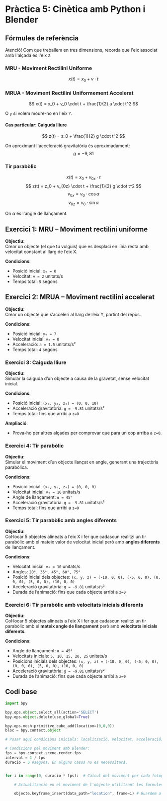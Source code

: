 # Pràctica 5: Cinètica amb Python i Blender

## Fórmules de referència

Atenció! Com que treballem en tres dimensions, recorda que l'eix associat amb l'alçada és l'eix `Z`.

### MRU - Moviment Rectilini Uniforme

$$
x(t) = x_0 + v \cdot t
$$

### MRUA - Moviment Rectilini Uniformement Accelerat

$$
x(t) = x_0 + v_0 \cdot t + \frac{1}{2} a \cdot t^2
$$

O `y` si volem moure-ho en l'eix `Y`.

#### Cas particular: Caiguda lliure

$$
z(t) = z_0 + \frac{1}{2} g \cdot t^2
$$

On aproximant l'acceleració gravitatòria és aproximadament: $$g=-9,81$$

### Tir parabòlic

$$
x(t) = x_0 + v_{0x} \cdot t
$$
$$
z(t) = z_0 + v_{0z} \cdot t + \frac{1}{2} g \cdot t^2
$$
$$
v_{0x} = v_0 \cdot \cos{\alpha}
$$
$$
v_{0z} = v_0 \cdot \sin{\alpha}
$$

On $\alpha$ és l'angle de llançament.

## Exercici 1: MRU – Moviment rectilini uniforme

**Objectiu**:  
Crear un objecte (el que tu vulguis) que es desplaci en línia recta amb velocitat constant al llarg de l’eix X.

**Condicions**:

- Posició inicial: `x₀ = 0`
- Velocitat: `v = 2` unitats/s
- Temps total: `5` segons

## Exercici 2: MRUA – Moviment rectilini accelerat

**Objectiu**:  
Crear un objecte que s’acceleri al llarg de l’eix Y, partint del repòs.

**Condicions**:

- Posició inicial: `y₀ = 7`
- Velocitat inicial: `v₀ = 0`
- Acceleració: `a = 1.5` unitats/s²
- Temps total: `4` segons

### Exercici 3: Caiguda lliure

**Objectiu**:  
Simular la caiguda d’un objecte a causa de la gravetat, sense velocitat inicial.

**Condicions**:

- Posició inicial: `(x₀, y₀, z₀) = (0, 0, 10)`
- Acceleració gravitatòria: `g = -9.81` unitats/s²
- Temps total: fins que arribi a `z=0`

**Ampliació**:

- Prova-ho per altres alçades per comprovar que para un cop arriba a `z=0`.

### Exercici 4: Tir parabòlic

**Objectiu**:  
Simular el moviment d’un objecte llançat en angle, generant una trajectòria parabòlica.

**Condicions**:

- Posició inicial: `(x₀, y₀, z₀) = (0, 0, 0)`
- Velocitat inicial: `v₀ = 10` unitats/s
- Angle de llançament: `α = 45°`
- Acceleració gravitatòria: `g = -9.81` unitats/s²
- Temps total: fins que arribi a `z=0`

### Exercici 5: Tir parabòlic amb angles diferents

**Objectiu**:  
Col·locar 5 objectes alineats a l’eix X i fer que cadascun realitzi un tir parabòlic amb el mateix valor de velocitat inicial però amb **angles diferents** de llançament.

**Condicions**:

- Velocitat inicial: `v₀ = 10` unitats/s
- Angles: `20°, 35°, 45°, 60°, 75°`
- Posició inicial dels objectes: `(x, y, z) = (-10, 0, 0), (-5, 0, 0), (0, 0, 0), (5, 0, 0), (10, 0, 0)`
- Acceleració gravitatòria: `g = -9.81` unitats/s²
- Durada de l’animació: fins que cada objecte arribi a `z=0`

### Exercici 6: Tir parabòlic amb velocitats inicials diferents

**Objectiu**:  
Col·locar 5 objectes alineats a l’eix X i fer que cadascun realitzi un tir parabòlic amb el **mateix angle de llançament** però amb **velocitats inicials diferents**.

**Condicions**:

- Angle de llançament: `α = 45°`
- Velocitats inicials: `5, 10, 15, 20, 25` unitats/s
- Posicions inicials dels objectes: `(x, y, z) = (-10, 0, 0), (-5, 0, 0), (0, 0, 0), (5, 0, 0), (10, 0, 0)`
- Acceleració gravitatòria: `g = -9.81` unitats/s²
- Durada de l’animació: fins que cada objecte arribi a `z=0`

## Codi base

```python
import bpy

bpy.ops.object.select_all(action='SELECT')
bpy.ops.object.delete(use_global=True)

bpy.ops.mesh.primitive_cube_add(location=(0,0,0))
bloc = bpy.context.object

# Posar aquí condicions inicials: localització, velocitat, acceleració, angle...

# Condicions pel moviment amb Blender:
fps = bpy.context.scene.render.fps
interval = 1 / fps
duracio = 5 #segons. En alguns casos no es necessitarà.


for i in range(0, duracio * fps):  # Càlcul del moviment per cada fotograma de 0 al nombre total de fotogrames segons els segons de duració (duracio * fps). En alguns casos s'haurà de canviar el for per un altre tipus de bucle.

    # Actualització en el moviment de l'objecte utilitzant les formules adequades.

    objecte.keyframe_insert(data_path="location", frame=i) # Guardem a cada frame el canvi del moviment 
```
